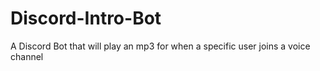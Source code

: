 # Discord-Intro-Bot
A Discord Bot that will play an mp3 for when a specific user joins a voice channel
